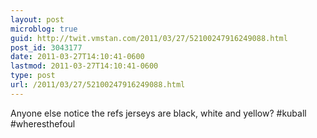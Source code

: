 ```yaml
---
layout: post
microblog: true
guid: http://twit.vmstan.com/2011/03/27/52100247916249088.html
post_id: 3043177
date: 2011-03-27T14:10:41-0600
lastmod: 2011-03-27T14:10:41-0600
type: post
url: /2011/03/27/52100247916249088.html
---
```

Anyone else notice the refs jerseys are black, white and yellow? #kuball #wheresthefoul
